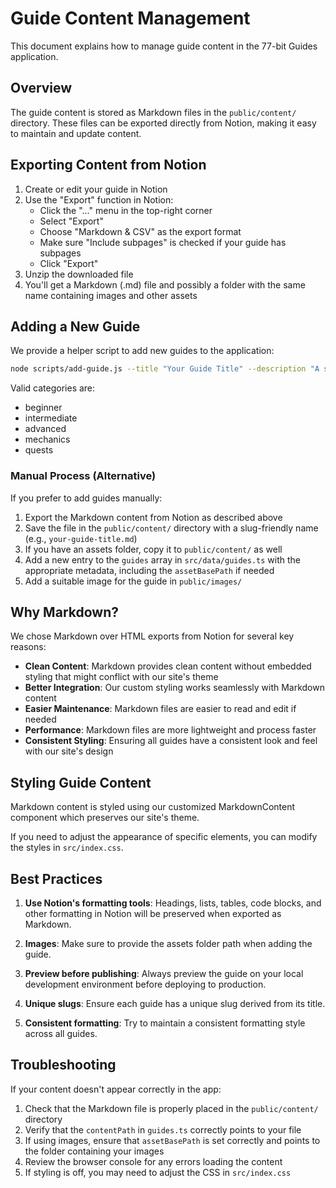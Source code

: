 # Guide Content Management

This document explains how to manage guide content in the 77-bit Guides application.

## Overview

The guide content is stored as Markdown files in the `public/content/` directory. These files can be exported directly from Notion, making it easy to maintain and update content.

## Exporting Content from Notion

1. Create or edit your guide in Notion
2. Use the "Export" function in Notion:
   - Click the "..." menu in the top-right corner
   - Select "Export"
   - Choose "Markdown & CSV" as the export format
   - Make sure "Include subpages" is checked if your guide has subpages
   - Click "Export"
3. Unzip the downloaded file
4. You'll get a Markdown (.md) file and possibly a folder with the same name containing images and other assets

## Adding a New Guide

We provide a helper script to add new guides to the application:

```bash
node scripts/add-guide.js --title "Your Guide Title" --description "A short description" --category "beginner" --content-file "./path-to-file.md" --assets-folder "./path-to-assets-folder"
```

Valid categories are:
- beginner
- intermediate 
- advanced
- mechanics
- quests

### Manual Process (Alternative)

If you prefer to add guides manually:

1. Export the Markdown content from Notion as described above
2. Save the file in the `public/content/` directory with a slug-friendly name (e.g., `your-guide-title.md`)
3. If you have an assets folder, copy it to `public/content/` as well
4. Add a new entry to the `guides` array in `src/data/guides.ts` with the appropriate metadata, including the `assetBasePath` if needed
5. Add a suitable image for the guide in `public/images/`

## Why Markdown?

We chose Markdown over HTML exports from Notion for several key reasons:

- **Clean Content**: Markdown provides clean content without embedded styling that might conflict with our site's theme
- **Better Integration**: Our custom styling works seamlessly with Markdown content
- **Easier Maintenance**: Markdown files are easier to read and edit if needed
- **Performance**: Markdown files are more lightweight and process faster
- **Consistent Styling**: Ensuring all guides have a consistent look and feel with our site's design

## Styling Guide Content

Markdown content is styled using our customized MarkdownContent component which preserves our site's theme.

If you need to adjust the appearance of specific elements, you can modify the styles in `src/index.css`.

## Best Practices

1. **Use Notion's formatting tools**: Headings, lists, tables, code blocks, and other formatting in Notion will be preserved when exported as Markdown.

2. **Images**: Make sure to provide the assets folder path when adding the guide.

3. **Preview before publishing**: Always preview the guide on your local development environment before deploying to production.

4. **Unique slugs**: Ensure each guide has a unique slug derived from its title.

5. **Consistent formatting**: Try to maintain a consistent formatting style across all guides.

## Troubleshooting

If your content doesn't appear correctly in the app:

1. Check that the Markdown file is properly placed in the `public/content/` directory
2. Verify that the `contentPath` in `guides.ts` correctly points to your file
3. If using images, ensure that `assetBasePath` is set correctly and points to the folder containing your images
4. Review the browser console for any errors loading the content
5. If styling is off, you may need to adjust the CSS in `src/index.css` 